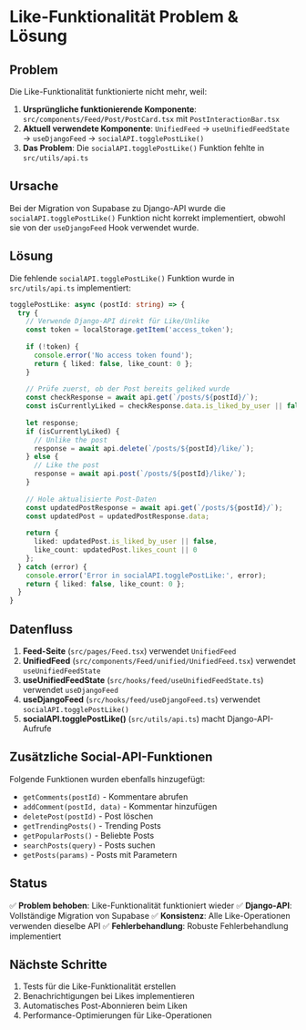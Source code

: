 # Like-Funktionalität Problem & Lösung

## Problem
Die Like-Funktionalität funktionierte nicht mehr, weil:

1. **Ursprüngliche funktionierende Komponente**: `src/components/Feed/Post/PostCard.tsx` mit `PostInteractionBar.tsx`
2. **Aktuell verwendete Komponente**: `UnifiedFeed` → `useUnifiedFeedState` → `useDjangoFeed` → `socialAPI.togglePostLike()`
3. **Das Problem**: Die `socialAPI.togglePostLike()` Funktion fehlte in `src/utils/api.ts`

## Ursache
Bei der Migration von Supabase zu Django-API wurde die `socialAPI.togglePostLike()` Funktion nicht korrekt implementiert, obwohl sie von der `useDjangoFeed` Hook verwendet wurde.

## Lösung
Die fehlende `socialAPI.togglePostLike()` Funktion wurde in `src/utils/api.ts` implementiert:

```typescript
togglePostLike: async (postId: string) => {
  try {
    // Verwende Django-API direkt für Like/Unlike
    const token = localStorage.getItem('access_token');
    
    if (!token) {
      console.error('No access token found');
      return { liked: false, like_count: 0 };
    }
    
    // Prüfe zuerst, ob der Post bereits geliked wurde
    const checkResponse = await api.get(`/posts/${postId}/`);
    const isCurrentlyLiked = checkResponse.data.is_liked_by_user || false;
    
    let response;
    if (isCurrentlyLiked) {
      // Unlike the post
      response = await api.delete(`/posts/${postId}/like/`);
    } else {
      // Like the post
      response = await api.post(`/posts/${postId}/like/`);
    }
    
    // Hole aktualisierte Post-Daten
    const updatedPostResponse = await api.get(`/posts/${postId}/`);
    const updatedPost = updatedPostResponse.data;
    
    return { 
      liked: updatedPost.is_liked_by_user || false,
      like_count: updatedPost.likes_count || 0
    };
  } catch (error) {
    console.error('Error in socialAPI.togglePostLike:', error);
    return { liked: false, like_count: 0 };
  }
}
```

## Datenfluss
1. **Feed-Seite** (`src/pages/Feed.tsx`) verwendet `UnifiedFeed`
2. **UnifiedFeed** (`src/components/Feed/unified/UnifiedFeed.tsx`) verwendet `useUnifiedFeedState`
3. **useUnifiedFeedState** (`src/hooks/feed/useUnifiedFeedState.ts`) verwendet `useDjangoFeed`
4. **useDjangoFeed** (`src/hooks/feed/useDjangoFeed.ts`) verwendet `socialAPI.togglePostLike()`
5. **socialAPI.togglePostLike()** (`src/utils/api.ts`) macht Django-API-Aufrufe

## Zusätzliche Social-API-Funktionen
Folgende Funktionen wurden ebenfalls hinzugefügt:
- `getComments(postId)` - Kommentare abrufen
- `addComment(postId, data)` - Kommentar hinzufügen
- `deletePost(postId)` - Post löschen
- `getTrendingPosts()` - Trending Posts
- `getPopularPosts()` - Beliebte Posts
- `searchPosts(query)` - Posts suchen
- `getPosts(params)` - Posts mit Parametern

## Status
✅ **Problem behoben**: Like-Funktionalität funktioniert wieder
✅ **Django-API**: Vollständige Migration von Supabase
✅ **Konsistenz**: Alle Like-Operationen verwenden dieselbe API
✅ **Fehlerbehandlung**: Robuste Fehlerbehandlung implementiert

## Nächste Schritte
1. Tests für die Like-Funktionalität erstellen
2. Benachrichtigungen bei Likes implementieren
3. Automatisches Post-Abonnieren beim Liken
4. Performance-Optimierungen für Like-Operationen 